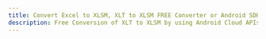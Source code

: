 ---title: Convert Excel to XLSM, XLT to XLSM FREE Converter or Android SDKdescription: Free Conversion of XLT to XLSM by using Android Cloud APIs & SDKs. Also Create, Edit & Render Microsoft Excel, CSV and SpreadsheetML worksheets or spreadsheet in the Cloud.---